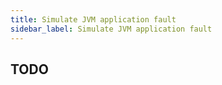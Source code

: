 ```yaml
---
title: Simulate JVM application fault
sidebar_label: Simulate JVM application fault
---
```


## TODO